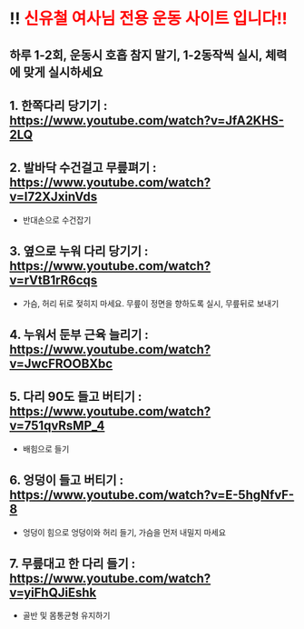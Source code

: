 # !! <font color="red"> 신유철 여사님 전용 운동 사이트 입니다!! </font>

## 하루 1-2회, 운동시 호흡 참지 말기, 1-2동작씩 실시, 체력에 맞게 실시하세요

## 1. 한쪽다리 당기기 : https://www.youtube.com/watch?v=JfA2KHS-2LQ

## 2. 발바닥 수건걸고 무릎펴기 : https://www.youtube.com/watch?v=I72XJxinVds
- 반대손으로 수건잡기


## 3. 옆으로 누워 다리 당기기 : https://www.youtube.com/watch?v=rVtB1rR6cqs
- 가슴, 허리 뒤로 젖히지 마세요. 무릎이 정면을 향하도록 실시, 무릎뒤로 보내기

## 4. 누워서 둔부 근육 늘리기 : https://www.youtube.com/watch?v=JwcFROOBXbc


## 5. 다리 90도 들고 버티기 : https://www.youtube.com/watch?v=751qvRsMP_4
- 배힘으로 들기


## 6. 엉덩이 들고 버티기 : https://www.youtube.com/watch?v=E-5hgNfvF-8
- 엉덩이 힘으로 엉덩이와 허리 들기, 가슴을 먼저 내밀지 마세요


## 7. 무릎대고 한 다리 들기 : https://www.youtube.com/watch?v=yiFhQJiEshk
- 골반 및 몸통균형 유지하기
